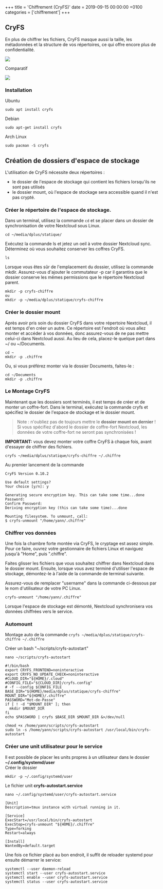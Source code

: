 +++
title = 'Chiffrement (CryFS)'
date = 2019-09-15 00:00:00 +0100
categories = ['chiffrement']
+++
## CryFS

En plus de chiffrer les fichiers, CryFS masque aussi la taille, les métadonnées et la structure de vos répertoires, ce qui offre encore plus de confidentialité. 

![](cryfs1.png)

Comparatif

![](cryfs2.png)

### Installation

Ubuntu

    sudo apt install cryfs

Debian

    sudo apt-get install cryfs

Arch Linux

    sudo pacman -S cryfs

## Création de dossiers d'espace de stockage

L'utilisation de CryFS nécessite deux répertoires : 

* le dossier de l'espace de stockage qui contient les fichiers lorsqu'ils ne sont pas utilisés
* le dossier mount, où l'espace de stockage sera accessible quand il n'est pas crypté. 

### Créer le répertoire de l'espace de stockage.

Dans un terminal, utilisez la commande `cd` et se placer dans un dossier de synchronisation de votre Nextcloud sous Linux.

	cd ~/media/dplus/statique/

Exécutez la commande ls et jetez un oeil à votre dossier Nextcloud sync. Déterminez où vous souhaitez conserver les coffres CryFS.

    ls

Lorsque vous êtes sûr de l'emplacement du dossier, utilisez la commande mkdir. Assurez-vous d'ajouter le commutateur -p car il garantira que le dossier conserve les mêmes permissions que le répertoire Nextcloud parent.

	mkdir -p cryfs-chiffre
	ou
	mkdir -p ~/media/dplus/statique/cryfs-chiffre

### Créer le dossier mount

Après avoir pris soin du dossier CryFS dans votre répertoire Nextcloud, il est temps d'en créer un autre. Ce répertoire est l'endroit où vous allez monter et accéder à vos données, donc assurez-vous de ne pas mettre celui-ci dans Nextcloud aussi. Au lieu de cela, placez-le quelque part dans ~/ ou ~/Documents.

	cd ~
	mkdir -p .chiffre

Ou, si vous préférez monter via le dossier Documents, faites-le :

	cd ~/Documents
	mkdir -p .chiffre

### Le Montage CryFS

Maintenant que les dossiers sont terminés, il est temps de créer et de monter un coffre-fort. Dans le terminal, exécutez la commande cryfs et spécifiez le dossier de l'espace de stockage et le dossier mount.

>Note : n'oubliez pas de toujours mettre le **dossier mount en dernier** !  
Si vous spécifiez d'abord le dossier de coffre-fort Nextcloud, les données de votre coffre-fort ne seront pas synchronisées !

**IMPORTANT:** vous devez monter votre coffre CryFS à chaque fois, avant d'essayer de chiffrer des fichiers.

	cryfs ~/media/dplus/statique/cryfs-chiffre ~/.chiffre

Au premier lancement de la commande

```
CryFS Version 0.10.2

Use default settings?
Your choice [y/n]: y

Generating secure encryption key. This can take some time...done
Password: 
Confirm Password: 
Deriving encryption key (this can take some time)...done

Mounting filesystem. To unmount, call:
$ cryfs-unmount "/home/yann/.chiffre"
```

### Chiffrer vos données

Une fois la chambre forte montée via CryFS, le cryptage est assez simple. Pour ce faire, ouvrez votre gestionnaire de fichiers Linux et naviguez jusqu'à "Home", puis ".chiffre".  

Faites glisser les fichiers que vous souhaitez chiffrer dans Nextcloud dans le dossier mount. Ensuite, lorsque vous avez terminé d'utiliser l'espace de stockage, démontez-le à l'aide de la commande de terminal suivante.

Assurez-vous de remplacer "username" dans la commande ci-dessous par le nom d'utilisateur de votre PC Linux.

    cryfs-unmount "/home/yann/.chiffre"

Lorsque l'espace de stockage est démonté, Nextcloud synchronisera vos données chiffrées vers le service.

### Automount

Montage auto de la commande `cryfs ~/media/dplus/statique/cryfs-chiffre ~/.chiffre`

Créer un bash "~/scripts/cryfs-autostart"

    nano ~/scripts/cryfs-autostart

```
#!/bin/bash
export CRYFS_FRONTEND=noninteractive
export CRYFS_NO_UPDATE_CHECK=noninteractive
#CLOUD_DIR="${HOME}/.cloud"
#CONFIG_FILE="${CLOUD_DIR}/cryfs.config"
# -f --config $CONFIG_FILE 
BASE_DIR="${HOME}/media/dplus/statique/cryfs-chiffre"
MOUNT_DIR="${HOME}/.chiffre"
PASSWORD="Mot-de-Passe"
if [ ! -d "$MOUNT_DIR" ]; then
  mkdir $MOUNT_DIR
fi
echo $PASSWORD | cryfs $BASE_DIR $MOUNT_DIR &>/dev/null 
```

    chmod +x /home/yann/scripts/cryfs-autostart 
    sudo ln -s /home/yann/scripts/cryfs-autostart /usr/local/bin/cryfs-autostart

### Créer une unit utilisateur pour le service

Il est possible de placer les units propres à un utilisateur dans le dossier **~/.config/systemd/user**  
Créer le dossier

    mkdir -p ~/.config/systemd/user

Le fichier unit **cryfs-autostart.service**

    nano ~/.config/systemd/user/cryfs-autostart.service

```
[Unit]
Description=tmux instance with virtual running in it.

[Service]
ExecStart=/usr/local/bin/cryfs-autostart
ExecStop=cryfs-unmount "${HOME}/.chiffre"
Type=forking
Restart=always

[Install]
WantedBy=default.target
```

Une fois ce fichier placé au bon endroit, il suffit de reloader systemd pour ensuite démarrer le service:

    systemctl --user daemon-reload
    systemctl start --user cryfs-autostart.service
    systemctl enable --user cryfs-autostart.service
    systemctl status --user cryfs-autostart.service


